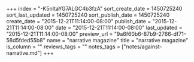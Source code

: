 +++
index = "-K5nItaYG7ALGC4b3fzA"
sort_create_date = 1450725240
sort_last_updated = 1450725240
sort_publish_date = 1450725240
create_date = "2015-12-21T11:14:00-08:00"
publish_date = "2015-12-21T11:14:00-08:00"
date = "2015-12-21T11:14:00-08:00"
last_updated = "2015-12-21T11:14:00-08:00"
preview_url = "9a6f60b6-87b9-2766-df71-58d5fded55b8"
name = "narrative magazine"
title = "narrative magazine"
is_column = ""
reviews_tags = ""
notes_tags = ["notes/against-narrative.md"]
+++

